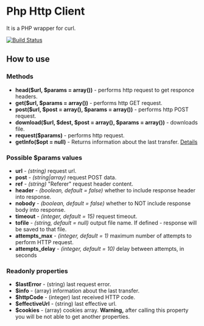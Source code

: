 # Php Http Client

It is a PHP wrapper for curl.

[![Build Status](https://travis-ci.org/urmaul/httpclient.svg)](https://travis-ci.org/urmaul/httpclient)

## How to use

### Methods

* **head($url, $params = array())** - performs http request to get responce headers.
* **get($url, $params = array())** - performs http GET request.
* **post($url, $post = array(), $params = array())** - performs http POST request.
* **download($url, $dest, $post = array(), $params = array())** - downloads file.
* **request($params)** - performs http request.
* **getInfo($opt = null)** - Returns information about the last transfer. [Details](http://www.php.net/manual/ru/function.curl-getinfo.php)

### Possible $params values

* **url** - *(string)* request url.
* **post** - *(string|array)* request POST data.
* **ref** - *(string)* "Referer" request header content.
* **header** - *(boolean, default = false)* whether to include response header into response.
* **nobody** - *(boolean, default = false)* whether to NOT include response body into response.
* **timeout** - *(integer, default = 15)* request timeout.
* **tofile** - *(string, default = null)* output file name. If defined - response will be saved to that file.
* **attempts_max** - *(integer, default = 1)* maximum number of attempts to perform HTTP request.
* **attempts_delay** - *(integer, default = 10)* delay between attempts, in seconds

### Readonly properties

* **$lastError** - (string) last request error.
* **$info** - (array) information about the last transfer.
* **$httpCode** - (integer) last received HTTP code.
* **$effectiveUrl** - (string) last effective url.
* **$cookies** - (array) cookies array. **Warning,** after calling this property you will be not able to get another properties.
